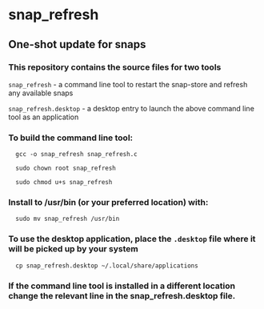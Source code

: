 # snap_refresh
## One-shot update for snaps

### This repository contains the source files for two tools

`snap_refresh` - a command line tool to restart the snap-store and refresh any available snaps

`snap_refresh.desktop` - a desktop entry to launch the above command line tool as an application

### To build the command line tool:

`  gcc -o snap_refresh snap_refresh.c`

`  sudo chown root snap_refresh`

`  sudo chmod u+s snap_refresh`


### Install to /usr/bin (or your preferred location) with:

`  sudo mv snap_refresh /usr/bin`
  

### To use the desktop application, place the `.desktop` file where it will be picked up by your system

`  cp snap_refresh.desktop ~/.local/share/applications`

### If the command line tool is installed in a different location change the relevant line in the snap_refresh.desktop file.
